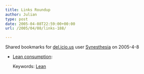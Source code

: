 ```yaml
---
title: Links Roundup
author: Julian
type: post
date: 2005-04-08T22:59:00+00:00
url: /2005/04/08/links-188/

---
```

Shared bookmarks for [del.icio.us][1] user  [Synesthesia][2] on 2005-4-8

  * [Lean consumption][3]:
   
    Keywords: [Lean][4]

 [1]: http://del.icio.us/
 [2]: http://del.icio.us/synesthesia
 [3]: http://www.clarkeching.com/2005/04/lean_consumptio.html "http://www.clarkeching.com/2005/04/lean_consumptio.html"
 [4]: http://del.icio.us/synesthesia/Lean